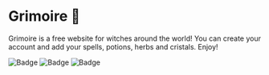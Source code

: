 # Grimoire 🔮

Grimoire is a free website for witches around the world! You can create your account and add your spells, potions, herbs and cristals. Enjoy!

![Badge](https://img.shields.io/badge/code-WELCOME-6D7156?style=for-the-badge&logo=) ![Badge](https://img.shields.io/badge/status-INPROGRESS-735D78?style=for-the-badge&logo=) ![Badge](https://img.shields.io/badge/LANGUAGE-PTBR-D29A81?style=for-the-badge&logo=)
